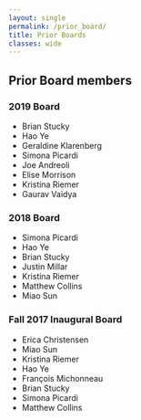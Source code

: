 ```yaml
---
layout: single
permalink: /prior_board/
title: Prior Boards
classes: wide
---
```

## Prior Board members

### 2019 Board

* Brian Stucky
* Hao Ye
* Geraldine Klarenberg
* Simona Picardi
* Joe Andreoli
* Elise Morrison
* Kristina Riemer
* Gaurav Vaidya

### 2018 Board

* Simona Picardi
* Hao Ye
* Brian Stucky
* Justin Millar
* Kristina Riemer
* Matthew Collins
* Miao Sun

### Fall 2017 Inaugural Board

* Erica Christensen
* Miao Sun
* Kristina Riemer
* Hao Ye
* François Michonneau
* Brian Stucky
* Simona Picardi
* Matthew Collins

